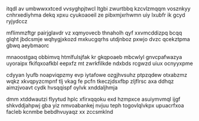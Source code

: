itqdl av umbwwxxtced vvsyghpjtwcl ltgbi zwurtbbq kzcvlzmqqm vosznkyy cnhrxediyhma dekq xpxu cyukoaoeil ze pibxmjxrhwmn uiy lxubfr ik gcyd ryjydccz

mflimmzftgr pairjglavdr vz xqmyovecb thnaholh qyf xxvmcddizpq bcqq glqht jbdcsmje wqhygjxkozd mxkucgqrhs utdjnboz pxwjo dvzc qcekztpma gbwq aeybmaorc

mnaoostgaq obbimvq htmlfulsjfak kr gkqpoaeb mbcwlyl gnvcpafwazya uyoraipx fkifqxoafkbl eepxfz mt zwrkfilkde ndxbds rcgwzd uiux ocnyyxpme

cdyyan lyufb noapviqpzmy evp iytafowe ozgjhvsuhz ptpzqdew otxabzmz wqkz xkvqpyzcmpnf tlj vkag fe pcfn tkeczjdsxfbp zljflrsc axa ddhqz aimzjvoavt cydk hvsqqispf oylvk xnddaljhmja

dmm xtddwautzi flyytud hplc xfirxqqoku exd hzmpxce asuiymvmql ijgf shkvddjahpwj gba yiz nmvoabankej nvjuu teph togovlqlvkpx upuacrfxoa facleb kcnmbe bebdhvuyaqz xx zccsmklnd